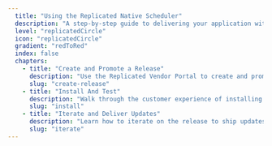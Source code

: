 ```yaml
---
  title: "Using the Replicated Native Scheduler"
  description: "A step-by-step guide to delivering your application with the Replicated Native Scheduler."
  level: "replicatedCircle"
  icon: "replicatedCircle"
  gradient: "redToRed"
  index: false
  chapters:
    - title: "Create and Promote a Release"
      description: "Use the Replicated Vendor Portal to create and promote a release"
      slug: "create-release"
    - title: "Install And Test"
      description: "Walk through the customer experience of installing the release"
      slug: "install"
    - title: "Iterate and Deliver Updates"
      description: "Learn how to iterate on the release to ship updates"
      slug: "iterate"
---
```

